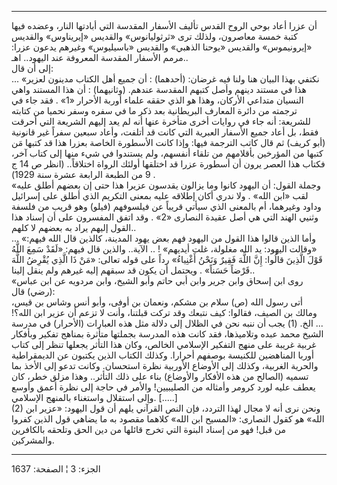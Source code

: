 ------------------------------------------------------------------------

أن عزرا أعاد بوحي الروح القدس تأليف الأسفار المقدسة التي أبادتها النار،
وعضده فيها كتبة خمسة معاصرون، ولذلك ترى «ثرثوليانوس» والقديس «إيريناوس»
والقديس «إيرونيموس» والقديس «يوحنا الذهبي» والقديس «باسيليوس» وغيرهم
يدعون عزرا: مرمم الأسفار المقدسة المعروفة عند اليهود.. اهـ..  
إلى أن قال:  
... «نكتفي بهذا البيان هنا ولنا فيه غرضان: (أحدهما) : أن جميع أهل الكتاب
مدينون لعزير هذا في مستند دينهم وأصل كتبهم المقدسة عندهم. (وثانيهما) :
أن هذا المستند واهي النسيان متداعي الأركان، وهذا هو الذي حققه علماء
أوربة الأحرار «1» . فقد جاء في ترجمته من دائرة المعارف البريطانية بعد
ذكر ما في سفره وسفر نحميا من كتابته للشريعة: أنه جاء في روايات أخرى
متأخرة عنها أنه لم يعد إليهم الشريعة التي أحرقت فقط، بل أعاد جميع
الأسفار العبرية التي كانت قد أتلفت، وأعاد سبعين سفراً غير قانونية (أبو
كريف) ثم قال كاتب الترجمة فيها: وإذا كانت الأسطورة الخاصة بعزرا هذا قد
كتبها مَن كتبها من المؤرخين بأقلامهم من تلقاء أنفسهم، ولم يستندوا في شيء
منها إلى كتاب آخر، فكتاب هذا العصر يرون أن أسطورة عزرا قد اختلقها أولئك
الرواة اختلاقاً.. (انظر ص 14 ج 9 من الطبعة الرابعة عشرة سنة 1929) .  
«وجملة القول: أن اليهود كانوا وما يزالون يقدسون عزيرا هذا حتى إن بعضهم
أطلق عليه لقب «ابن الله» . ولا ندري أكان إطلاقه عليه بمعنى التكريم الذي
أطلق على إسرائيل وداود وغيرهما، أم بالمعنى الذي سيأتي قريباً عن فيلسوفهم
(فيلو) وهو قريب من فلسفة وثنيي الهند التي هي أصل عقيدة النصارى «2» . وقد
اتفق المفسرون على أن إسناد هذا القول إليهم يراد به بعضهم لا كلهم..  
... «وأما الذين قالوا هذا القول من اليهود فهم بعض يهود المدينة، كالذين
قال الله فيهم: «وقالت اليهود: يد الله مغلولة، غلت أيديهم» ! .. الآية..
والذين قال فيهم: «لَقَدْ سَمِعَ اللَّهُ قَوْلَ الَّذِينَ قالُوا: إِنَّ اللَّهَ فَقِيرٌ وَنَحْنُ
أَغْنِياءُ» رداً على قوله تعالى: «مَنْ ذَا الَّذِي يُقْرِضُ اللَّهَ قَرْضاً حَسَناً» . ويحتمل أن
يكون قد سبقهم إليه غيرهم ولم ينقل إلينا..  
«روى ابن إسحاق وابن جرير وابن أبي حاتم وأبو الشيخ، وابن مردويه عن ابن
عباس (رضي) قال:  
أتى رسول الله (ص) سلام بن مشكم، ونعمان بن أوفى، وأبو أنس وشاس بن قيس،
ومالك بن الصيف، فقالوا: كيف نتبعك وقد تركت قبلتنا، وأنت لا تزعم أن عزير
ابن الله؟! ... الخ. (1) يجب أن ننبه نحن في الظلال إلى دلالة مثل هذه
العبارات (الأحرار) في مدرسة الشيخ محمد عبده وتلاميذها، فقد كانت هذه
المدرسة بجملتها متأثرة بمناهج تفكير وبأفكار غربية غريبة على منهج التفكير
الإسلامي الخالص، وكان هذا التأثر يجعلها تنظر إلى كتاب أوربا المناهضين
للكنيسة بوصفهم أحرارا. وكذلك الكتاب الذين يكتبون عن الديمقراطية والحرية
الغربية، وكذلك إلى الأوضاع الأوربية نظرة استحسان. وكانت تدعو إلى الأخذ
بما تسميه (الصالح من هذه الأفكار والأوضاع) بناء على ذلك التأثر.. وهذا
مزلق خطر، كان يعطف عليه لورد كرومر وأمثاله من الصليبيين! والأمر في حاجة
إلى نظرة أعمق وأوسع وإلى استقلال واستغناء بالمنهج الإسلامي. \[.....\]  
(2) ونحن نرى أنه لا مجال لهذا التردد، فإن النص القرآني يلهم أن قول
اليهود: «عزير ابن الله» هو كقول النصارى: «المسيح ابن الله» كلاهما مقصود
به ما يضاهي قول الذين كفروا من قبل! فهو من إسناد البنوة التي تخرج قائلها
من دين الحق وتلحقه بالكافرين والمشركين.

------------------------------------------------------------------------

الجزء: 3 ¦ الصفحة: 1637
